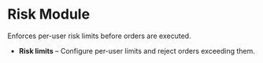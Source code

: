# Risk Module

Enforces per-user risk limits before orders are executed.

- **Risk limits** – Configure per-user limits and reject orders exceeding them.
